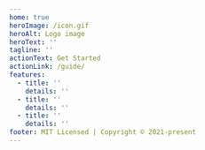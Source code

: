 ```yaml
---
home: true
heroImage: /icon.gif
heroAlt: Logo image
heroText: ''
tagline: ''
actionText: Get Started
actionLink: /guide/
features:
  - title: ''
    details: ''
  - title: ''
    details: ''
  - title: ''
    details: ''
footer: MIT Licensed | Copyright © 2021-present
---
```

